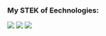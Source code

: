 ### My STEK of Еechnologies:

<div>
  <img src="https://img.shields.io/badge/C%23-ASP.Net%20Core%20MVC-FFD700?style=for-the-badge" />
  <img src="https://img.shields.io/badge/Postgre SQL-FFD700?style=for-the-badge&logo=PostgreSQL&logoColor=red" />
  <img src="https://img.shields.io/badge/Microsoft SQL Server-FFD700?style=for-the-badge&logo=Microsoft SQL Server&logoColor=red" />
</div>
